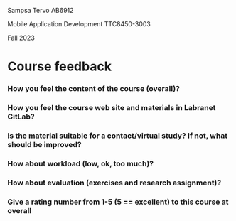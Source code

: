 Sampsa Tervo AB6912  

Mobile Application Development TTC8450-3003  

Fall 2023  

# Course feedback

### How you feel the content of the course (overall)?  

### How you feel the course web site and materials in Labranet GitLab?  

### Is the material suitable for a contact/virtual study? If not, what should be improved?  

### How about workload (low, ok, too much)?  

### How about evaluation (exercises and research assignment)?  

### Give a rating number from 1-5 (5 == excellent) to this course at overall  

